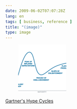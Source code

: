 ```yaml
---
date: 2009-06-02T07:07:28Z
lang: en
tags: [ business, reference ]
title: "(image)"
type: image
---
```


<figure>
<a href="https://hugo.ferreira.cc/gartners-hype-cycles/attachment/1211/"
rel="attachment"><img
src="buAmlI5IVo8s5ulnk36fUM0Eo1_400-150x150.gif"
width="150" height="150" /></a></figure>

[Gartner's Hype
Cycles](http://www.gartner.com/it/products/research/methodologies/research_hype.jsp)

